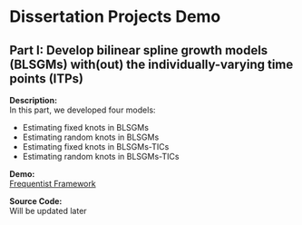 # Dissertation Projects Demo


## Part I: Develop bilinear spline growth models (BLSGMs) with(out) the individually-varying time points (ITPs)
**Description:** <br>
In this part, we developed four models:
- Estimating fixed knots in BLSGMs
- Estimating random knots in BLSGMs
- Estimating fixed knots in BLSGMs-TICs
- Estimating random knots in BLSGMs-TICs

**Demo:** <br>
[Frequentist Framework](https://github.com/Veronica0206/Dissertation_projects/blob/master/demo.md) <br>

**Source Code:** <br>
Will be updated later

